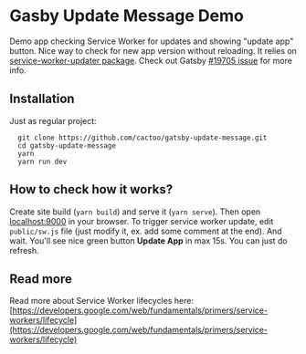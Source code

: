 # Gasby Update Message Demo

Demo app checking Service Worker for updates and showing "update app" button. Nice way to check for new app version without reloading. It relies on [service-worker-updater package](https://www.npmjs.com/package/service-worker-updater). Check out Gatsby [#19705 issue](https://github.com/gatsbyjs/gatsby/issues/19705) for more info.

## Installation

Just as regular project:

```shell
  git clone https://github.com/cactoo/gatsby-update-message.git
  cd gatsby-update-message
  yarn
  yarn run dev
```

## How to check how it works?

Create site build (`yarn build`) and serve it (`yarn serve`). Then open [localhost:9000](localhost:9000) in your browser. To trigger service worker update, edit `public/sw.js` file (just modify it, ex. add some comment at the end). And wait. You'll see nice green button **Update App** in max 15s. You can just do refresh.

## Read more

Read more about Service Worker lifecycles here:
[https://developers.google.com/web/fundamentals/primers/service-workers/lifecycle](https://developers.google.com/web/fundamentals/primers/service-workers/lifecycle)
